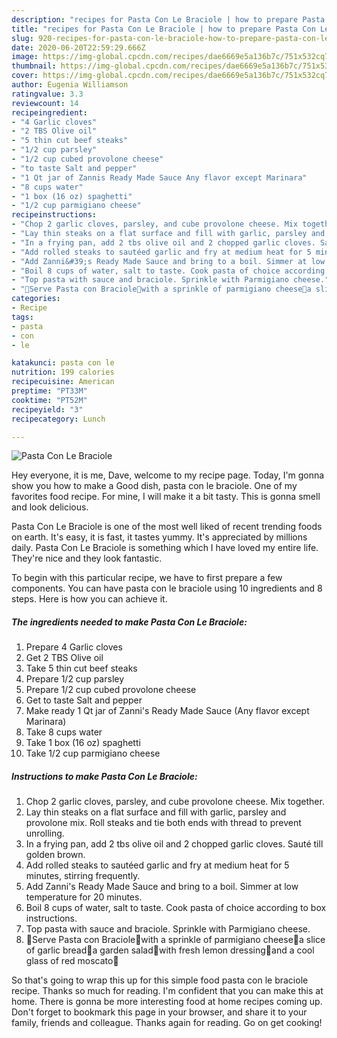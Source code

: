 ```yaml
---
description: "recipes for Pasta Con Le Braciole | how to prepare Pasta Con Le Braciole"
title: "recipes for Pasta Con Le Braciole | how to prepare Pasta Con Le Braciole"
slug: 920-recipes-for-pasta-con-le-braciole-how-to-prepare-pasta-con-le-braciole
date: 2020-06-20T22:59:29.666Z
image: https://img-global.cpcdn.com/recipes/dae6669e5a136b7c/751x532cq70/pasta-con-le-braciole-recipe-main-photo.jpg
thumbnail: https://img-global.cpcdn.com/recipes/dae6669e5a136b7c/751x532cq70/pasta-con-le-braciole-recipe-main-photo.jpg
cover: https://img-global.cpcdn.com/recipes/dae6669e5a136b7c/751x532cq70/pasta-con-le-braciole-recipe-main-photo.jpg
author: Eugenia Williamson
ratingvalue: 3.3
reviewcount: 14
recipeingredient:
- "4 Garlic cloves"
- "2 TBS Olive oil"
- "5 thin cut beef steaks"
- "1/2 cup parsley"
- "1/2 cup cubed provolone cheese"
- "to taste Salt and pepper"
- "1 Qt jar of Zannis Ready Made Sauce Any flavor except Marinara"
- "8 cups water"
- "1 box (16 oz) spaghetti"
- "1/2 cup parmigiano cheese"
recipeinstructions:
- "Chop 2 garlic cloves, parsley, and cube provolone cheese. Mix together."
- "Lay thin steaks on a flat surface and fill with garlic, parsley and provolone mix. Roll steaks and tie both ends with thread to prevent unrolling."
- "In a frying pan, add 2 tbs olive oil and 2 chopped garlic cloves. Sauté till golden brown."
- "Add rolled steaks to sautéed garlic and fry at medium heat for 5 minutes, stirring frequently."
- "Add Zanni&#39;s Ready Made Sauce and bring to a boil. Simmer at low temperature for 20 minutes."
- "Boil 8 cups of water, salt to taste. Cook pasta of choice according to box instructions."
- "Top pasta with sauce and braciole. Sprinkle with Parmigiano cheese."
- "🍝Serve Pasta con Braciole🍝with a sprinkle of parmigiano cheese🍴a slice of garlic bread🥖a garden salad🥗with fresh lemon dressing🍋and a cool glass of red moscato🍷"
categories:
- Recipe
tags:
- pasta
- con
- le

katakunci: pasta con le 
nutrition: 199 calories
recipecuisine: American
preptime: "PT33M"
cooktime: "PT52M"
recipeyield: "3"
recipecategory: Lunch

---
```



![Pasta Con Le Braciole](https://img-global.cpcdn.com/recipes/dae6669e5a136b7c/751x532cq70/pasta-con-le-braciole-recipe-main-photo.jpg)

Hey everyone, it is me, Dave, welcome to my recipe page. Today, I'm gonna show you how to make a Good dish, pasta con le braciole. One of my favorites food recipe. For mine, I will make it a bit tasty. This is gonna smell and look delicious.

Pasta Con Le Braciole is one of the most well liked of recent trending foods on earth. It's easy, it is fast, it tastes yummy. It's appreciated by millions daily. Pasta Con Le Braciole is something which I have loved my entire life. They're nice and they look fantastic.




To begin with this particular recipe, we have to first prepare a few components. You can have pasta con le braciole using 10 ingredients and 8 steps. Here is how you can achieve it.

<!--inarticleads1-->

##### The ingredients needed to make Pasta Con Le Braciole:

1. Prepare 4 Garlic cloves
1. Get 2 TBS Olive oil
1. Take 5 thin cut beef steaks
1. Prepare 1/2 cup parsley
1. Prepare 1/2 cup cubed provolone cheese
1. Get to taste Salt and pepper
1. Make ready 1 Qt jar of Zanni&#39;s Ready Made Sauce (Any flavor except Marinara)
1. Take 8 cups water
1. Take 1 box (16 oz) spaghetti
1. Take 1/2 cup parmigiano cheese




<!--inarticleads2-->

##### Instructions to make Pasta Con Le Braciole:

1. Chop 2 garlic cloves, parsley, and cube provolone cheese. Mix together.
1. Lay thin steaks on a flat surface and fill with garlic, parsley and provolone mix. Roll steaks and tie both ends with thread to prevent unrolling.
1. In a frying pan, add 2 tbs olive oil and 2 chopped garlic cloves. Sauté till golden brown.
1. Add rolled steaks to sautéed garlic and fry at medium heat for 5 minutes, stirring frequently.
1. Add Zanni&#39;s Ready Made Sauce and bring to a boil. Simmer at low temperature for 20 minutes.
1. Boil 8 cups of water, salt to taste. Cook pasta of choice according to box instructions.
1. Top pasta with sauce and braciole. Sprinkle with Parmigiano cheese.
1. 🍝Serve Pasta con Braciole🍝with a sprinkle of parmigiano cheese🍴a slice of garlic bread🥖a garden salad🥗with fresh lemon dressing🍋and a cool glass of red moscato🍷




So that's going to wrap this up for this simple food pasta con le braciole recipe. Thanks so much for reading. I'm confident that you can make this at home. There is gonna be more interesting food at home recipes coming up. Don't forget to bookmark this page in your browser, and share it to your family, friends and colleague. Thanks again for reading. Go on get cooking!
